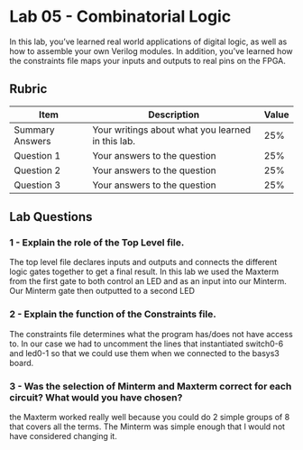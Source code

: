 # Lab 05 - Combinatorial Logic

In this lab, you’ve learned real world applications of digital logic, as well
as how to assemble your own Verilog modules. In addition, you’ve learned how
the constraints file maps your inputs and outputs to real pins on the FPGA.

## Rubric

| Item | Description | Value |
| ---- | ----------- | ----- |
| Summary Answers | Your writings about what you learned in this lab. | 25% |
| Question 1 | Your answers to the question | 25% |
| Question 2 | Your answers to the question | 25% |
| Question 3 | Your answers to the question | 25% |

## Lab Questions

### 1 - Explain the role of the Top Level file.

The top level file declares inputs and outputs and connects the different logic gates together to get a final result. In this lab we used the Maxterm from the first gate to both control an LED and as an input into our Minterm. Our Minterm gate then outputted to a second LED

### 2 - Explain the function of the Constraints file.

The constraints file determines what the program has/does not have access to. In our case we had to uncomment the lines that instantiated switch0-6 and led0-1 so that we could use them when we connected to the basys3 board.

### 3 - Was the selection of Minterm and Maxterm correct for each circuit? What would you have chosen?

the Maxterm worked really well because you could do 2 simple groups of 8 that covers all the terms. The Minterm was simple enough that I would not have considered changing it.
